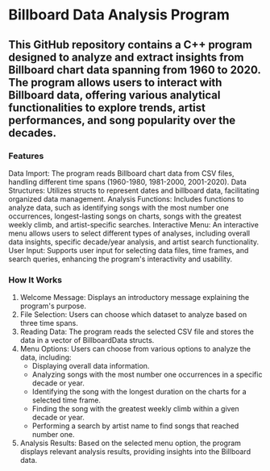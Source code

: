 # Billboard Data Analysis Program
## This GitHub repository contains a C++ program designed to analyze and extract insights from Billboard chart data spanning from 1960 to 2020. The program allows users to interact with Billboard data, offering various analytical functionalities to explore trends, artist performances, and song popularity over the decades.

### Features
Data Import: The program reads Billboard chart data from CSV files, handling different time spans (1960-1980, 1981-2000, 2001-2020).
Data Structures: Utilizes structs to represent dates and billboard data, facilitating organized data management.
Analysis Functions: Includes functions to analyze data, such as identifying songs with the most number one occurrences, longest-lasting songs on charts, songs with the greatest weekly climb, and artist-specific searches.
Interactive Menu: An interactive menu allows users to select different types of analyses, including overall data insights, specific decade/year analysis, and artist search functionality.
User Input: Supports user input for selecting data files, time frames, and search queries, enhancing the program's interactivity and usability.

### How It Works
1. Welcome Message: Displays an introductory message explaining the program's purpose.
2. File Selection: Users can choose which dataset to analyze based on three time spans.
3. Reading Data: The program reads the selected CSV file and stores the data in a vector of BillboardData structs.
4. Menu Options: Users can choose from various options to analyze the data, including:
   - Displaying overall data information.
   - Analyzing songs with the most number one occurrences in a specific decade or year.
   - Identifying the song with the longest duration on the charts for a selected time frame.
   - Finding the song with the greatest weekly climb within a given decade or year.
   - Performing a search by artist name to find songs that reached number one.
5. Analysis Results: Based on the selected menu option, the program displays relevant analysis results, providing insights into the Billboard data.

